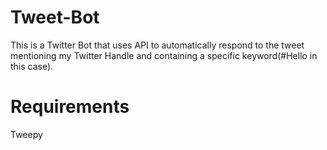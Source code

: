 # Tweet-Bot

This is a Twitter Bot that uses API to automatically respond to the tweet mentioning my Twitter Handle and containing a specific keyword(#Hello in this case).

# Requirements
Tweepy
